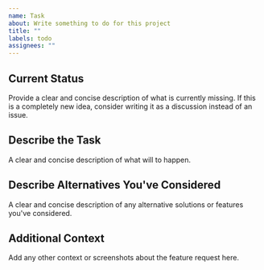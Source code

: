 ```yaml
---
name: Task
about: Write something to do for this project
title: ""
labels: todo
assignees: ""
---
```


## Current Status

Provide a clear and concise description of what is currently missing.
If this is a completely new idea, consider writing it as a discussion instead of an issue.

## Describe the Task

A clear and concise description of what will to happen.

## Describe Alternatives You've Considered

A clear and concise description of any alternative solutions or features you've considered.

## Additional Context

Add any other context or screenshots about the feature request here.
